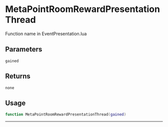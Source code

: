 # MetaPointRoomRewardPresentationThread
Function name in EventPresentation.lua
## Parameters
`gained`
## Returns
`none`
## Usage
```lua
function MetaPointRoomRewardPresentationThread(gained)
```
---
